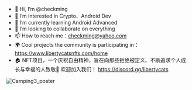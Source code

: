 - 👋 Hi, I’m @checkming
- 👀 I’m interested in Crypto、Android Dev
- 🌱 I’m currently learning Android Advanced
- 💞️ I’m looking to collaborate on everything
- 📫 How to reach me：checkming@yahoo.com
- 🌍 Cool projects the community is participating in：https://www.libertycatsnfts.com/home
- 🏠 NFT项目，一个庆祝自由精神，旨在向那些拒绝被定义、不断追求个人成长与幸福的人致敬🫡 欢迎加入我们！   https://discord.gg/libertycats

![Camping3_poster](https://github.com/user-attachments/assets/6bcacb32-12da-41cd-83a8-aa38f5da38a6)


<!---
checkming/checkming is a ✨ special ✨ repository because its `README.md` (this file) appears on your GitHub profile.
You can click the Preview link to take a look at your changes.
--->
